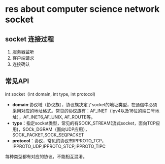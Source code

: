 # res about computer science network socket #

## socket 连接过程 ##

1. 服务器监听
2. 客户端请求
3. 连接确认

## 常见API ##

int socket（int domain, int type, int protocol)

- **domain**:协议域（协议族），协议族决定了socket的地址类型，在通信中必须采用对应的地址格式。常见的协议族有：AF_INET（ipv4以及16位的端口号地址），AF_INET6,AF_UNIX, AF_ROUTE等。
- **type**：指定socket类型，常见的有SOCK_STREAM(流式socket，面向TCP应用)，SOCk_DGRAM（面向UDP应用），SOCK_PACKET,SOCK_SEQPACKET
- **protocol**：协议，常见的协议有IPPROTO_TCP，IPPROTO_UDP,IPPROTO_STCP,IPPROTO_TIPC

每种类型都有对应的协议，不能相互混淆。